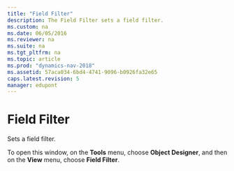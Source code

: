 ```yaml
---
title: "Field Filter"
description: The Field Filter sets a field filter.
ms.custom: na
ms.date: 06/05/2016
ms.reviewer: na
ms.suite: na
ms.tgt_pltfrm: na
ms.topic: article
ms.prod: "dynamics-nav-2018"
ms.assetid: 57aca034-6bd4-4741-9096-b0926fa32e65
caps.latest.revision: 5
manager: edupont
---
```

# Field Filter
Sets a field filter.  

 To open this window, on the **Tools** menu, choose **Object Designer**, and then on the **View** menu, choose **Field Filter**.  

